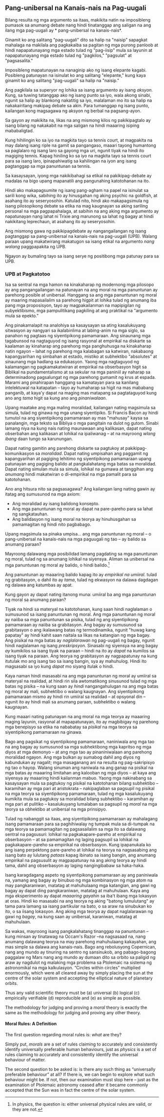 ## Pang-unibersal na Kanais-nais na Pag-uugali

Bilang resulta ng mga argumento sa itaas, makikita natin na imposibleng pumasok sa anumang debate nang hindi tinatanggap ang saligan na ang ilang mga pag-uugali ay * pang-unibersal na kanais-nais*.

Ginamit ko ang salitang "pag-uugali" dito sa halip na "naisip" sapagkat mahalaga na makilala ang pagkakaiba sa pagitan ng mga purong panloob at hindi napapatunayang mga estado tulad ng "pag-iisip" mula sa layunin at napapatunayang mga estado tulad ng "pagkilos," "pagsulat" at "pagsasalita."

Imposibleng mapatunayan na nanaginip ako ng isang elepante kagabi. Posibleng patunayan na isinulat ko ang salitang "elepante," kung kaya ginamit ko ang salitang "pag-uugali" sa halip na "naisip."

Ang pagkilala sa superyor ng lohika sa isang argumento ay isang *aksyon*. Kung, sa tuwing tatanggap ako ng isang punto sa iyo, wala akong sinabi, ngunit sa halip ay blankong nakatitig sa iyo, malalaman mo ito sa halip na nakakairitang makipag debate sa akin. Para tumanggap ng isang punto, kailangan kong magsagawa ng aksyon ng berbal na pagsang-ayon.

Sa gayon ay makikita na, likas na ang mismong kilos ng pakikipagtalo ay isang bilang ng nakakabit na mga saligan na hindi maaaring isiping mababaligtad.

Kung hihilingin ko sa iyo na magkita tayo sa tennis court, at magpakita na may dalang isang riple na gamit sa pangangaso, maaari tayong humantong sa paglalaro ng isang laro sa gayong mga uri, ngunit tiyak na hindi ito magiging tennis. Kapag hiniling ko sa iyo na magkita tayo sa tennis court para sa isang laro, ipinapahiwatig sa kahilingan na iyon ang isang pagtanggap sa mga panuntunan sa tennis.

Sa kasaysayan, iyong mga nakikibahagi sa etikal na pakikipag-debate ay madalas na bigo upang mapanatili ang pangunahing katotohanan na ito.

Hindi ako makapagsumite ng isang pang-agham na papel na isinulat sa sarili kong wika, sabihing ito ay hinusgahan ng aking psychic na goldfish, at asahang ito ay seseryosohin. Katulad nito, hindi ako makapagsimula ng isang pilosopikong debate sa etika na mag kaugnayan sa aking sariling personal na mga pagpapahalaga, at sabihin na ang aking mga argumento ay napatunayan nang lahat ni Trixie ang marunong sa lahat ng bagay at hindi nakikitang leprechaun, at asahang ito ay seseryosohin.

Ang mismong gawa ng pakikipagdebate ay nangangailangan ng isang pagtanggap sa pang-unibersal na kanais-nais na pag-uugali (UPB). Walang paraan upang makatwirang makatugon sa isang etikal na argumento *nang walang* paggpapakita ng UPB.

Ngayon ay bumaling tayo sa isang serye ng positibong mga patunay para sa UPB.

### UPB at Pagkatotoo

Isa sa sentral na mga hamon na kinakaharap ng modernong mga pilosopo ay ang pangangailangan na patunayan na ang moral na mga panuntunan ay parehong posible at unibersal. Hanggang sa ang mga panuntunan ng moral ay maaring mapasailalim sa parehong higpit at lohika tulad ng anumang iba pang mga proposisyon, tayo ay magpakailanman na mapipigilan ng subyektibismo, mga pampulitikang pagkiling at ang praktikal na "argumento mula sa epekto."

Ang pinakamalapit na analohiya sa kasaysayan sa ating kasalukuyang sitwasyon ay nangyari sa ikalabinlima at labing-anim na mga siglo, sa panahon ng pagtaas ng siyentipikong pamamaraan. Ang sinaunang mga tagabunsod na nagtaguyod ng isang rasyonal at empirikal na diskarte sa kaalaman ay kinaharap ang parehong mga panghuhusga na kinakaharap natin ngayon – lahat ng parehong mga kalabagan sa katwiran, nakabaong kapangyarihan ng simbahan at estado, mistiko at subhektibo "absolutes" at sinaunang mga hadlang sa edukasyon. Yaong mga nagtaguyod ng kalamangan ng pagkamakatwiran at empirikal na obserbasyon higit sa Biblikal na pundamentalismo at sa sekular na mga paniniil ay naharap sa determinadong pagsalungat ng mga parehong gumamit ng krus at espada. Marami ang pinahirapan hanggang sa kamatayan para sa kanilang intelektuwal na katapatan – tayo ay humaharap sa higit na mas mababang panganib, at kaya'y dapat na maging mas matapang sa pagtataguyod kung ano ang *tama* higit sa kung ano ang *pinaniwalaan*.

Upang maatake ang mga maling moralidad, kailangan nating magsimula sa simula, tulad ng ginawa ng mga unang siyentipiko. Si Francis Bacon ay hindi tumutol na ang siyentipikong pamamaraan ay mas "mahusay" kaysa sa panalangin, mga teksto sa Bibliya o mga pangitain na dulot ng gutom. Sinabi lamang niya na kung nais nating maunawaan ang kalikasan, dapat nating obserbahan ang kalikasan at lohikal na ipaliwanag – at na mayroong *wlang ibang* daan tungo sa karunungan.

Dapat nating gamitin ang parehong diskarte sa pagtukoy at pakikipag-komunikasyon sa *moralidad*. Dapat nating umpisahan ang paggamit ng kapangyarihan at pagiging lehitimo ng siyentipikong pamamaraan upang patunayan ang pagiging balido at pangkalahatang mga batas sa moralidad. Dapat nating simulan mula sa simula, lohikal na gumawa at tanggihan ang *anumang* hindi makatwiran o di-empirikal na mga pamalit para sa katotohanan.

Ano ang hitsura nito sa pagsasagawa? Ang kailangan lang nating gawin ay itatag ang sumusunod na mga axiom:

- Ang moralidad ay isang balidong konsepto.
- Ang mga panuntunan ng moral ay dapat na pare-pareho para sa lahat ng sangkatauhan.
- Ang balidasyon ng isang moral na teorya ay hinuhusgahan sa pamamagitan ng hindi nito pagbabago.

Upang magsimula sa pinaka umpisa... ang mga panuntunan ng moral – o pang-unibersal na kanais-nais na mga paguugali ng tao – ay balido sa anumang paraan?

Mayroong dalawang mga posibilidad lamang pagdating sa mga panuntunan ng moral, tulad ng sa anumang lohikal na siyensya. Aliman sa unibersal na mga panuntunan ng moral ay balido, o hindi balido.[^6]

Ang panuntunan ay maaaring balido kapag ito ay *empirikal na umiiral*. tulad ng grabitasyon, o dahil ito ay *tama*, tulad ng ekwasyon na dalawa dagdagan ng dalawa ang katumbas ay apat.

Kung gayon ay dapat nating itanong muna: umiiral ba ang mga panuntunan ng moral sa anumang paraan?

Tiyak na hindi sa materyal na katotohanan, kung saan hindi naglalaman o sumusunod sa isang panuntunan ng moral. Ang mga panuntunan ng moral ay naiiba sa mga panuntunan sa pisika, tulad ng ang siyentipikong pamamaraan ay naiiba sa grabitasyon. Ang bagay ay sumusunod sa grabitasyon o ang ikalawang batas ng termodinamika, ngunit "huwag kang papatay" ay hindi kahit saan naitala sa likas na katangian ng mga bagay. Ang pisikal na mga batas ay *naglalarawan* ng pag-uugali ng bagay, ngunit hindi naglalaman ng isang *preskripsyon*. Sinasabi ng siyensya na ang bagay *ay* kumikilos sa isang tiyak na paraan – hindi na ito ay *dapat* na kumilos sa isang tiyak na paraan. Ang teorya ng grabitasyon ay nagpapatunay na kung itutulak mo ang isang tao sa isang bangin, sya ay mahuhulog. Hindi ito magsasabi sa iyo kung *dapat* mo siyang itulak o hindi.

Kaya naman hindi masasabi na ang mga panuntunan ng moral ay umiiral sa materyal na realidad, at hindi rin sila awtomatikong sinusunod tulad ng mga batas ng pisika – na kung saan ay *hindi* nangangahulugan na ang mga batas ng moral ay mali, subhektibo o walang kaugnayan. Ang siyentipikong pamamaraan mismo ay hindi rin umiiral sa realidad – at opsyonal din – ngunit ito ay hindi mali sa anumang paraan, subhektibo o walang kaugnayan.

Kung maaari nating patunayan na ang moral na mga teorya ay maaaring maging layunin, rasyonal at mapapatunayan, ito ay magbibigay ng parehong mga benepisyo sa etika na nababatay sa *pisikal* na mga teorya sa siyentipikong pamamaraan na ginawa.

Bago ang pagsikat ng siyentipikong pamamaraan, naniniwala ang mga tao na ang bagay ay sumusunod sa mga subhektibong mga kapritso ng mga diyos at mga demonyo – at ang mga tao ay pinaniniwalaan ang parehong moralidad ngayon. Ang mga bulkan ay sumabog dahil ang diyos ng kabundukan ay nagalit; mga masaganang ani na resulta ng pag-sakripisyo ng tao o hayop. Walang sinuman ang naniwala na ang ganap na pisikal na mga batas ay maaaring limitahan ang kalooban ng mga diyos – at kaya ang siyensya ay maaaring hindi kailanman mabuo. Yaong mga nakinabang sa kasaysayan mula sa pagtukoy ng pisikal na katotohanan bilang subhektibo – karamihan ay mga pari at aristokrata – nakipaglaban sa pagsupil ng pisikal na mga teorya sa siyentipikong pamamaraan, tulad ng mga kasalukuyang kumikita mula sa pagtukoy sa moralidad bilang subhektibo – karamihan ay mga pari at pulitiko – kasalukuyang lumalaban sa pagsupil ng *moral* na mga teorya sa obhektibo at unibersal na mga prinsipyo.

Tulad ng nabanggit sa itaas, ang siyentipikong pamamaraan ay mahalagang isang pamamaraan para sa paghihiwalay ng tumpak mula sa di-tumpak na mga teorya sa pamamagitan ng pagsasailalim sa mga ito sa dalawang sentral na pagsusuri: lohikal na pagkakapare-pareho at empirikal na obserbasyon – at sa pamamagitan ng laging pagsupil sa lohikal na pagkakapare-pareho sa empirikal na obserbasyon. Kung ipapanukala ko ang isang perpektong pare-pareho at lohikal na teorya na nagsasabing ang isang bato ay lulutang *pataas* kapag ibinato sa isang bangin, ang anumang empirikal na pagsusulit ay magpapatunay na ang aking teorya ay hindi tama, dahil ang obserbasyon ay laging nangingibabaw sa haka-haka.

Isang karagdagang aspeto ng siyentipikong pamamaraan ay ang paniniwala na, yamang ang bagay ay binubuo ng mga kombinasyon ng mga atom na may pangkaraniwan, matatag at mahuhulaang mga katangian, ang gawi ng bagay ay dapat ding pangkaraniwan, matatag at mahuhulaan. Kaya ang mga eksperimento ay dapat *maaaring gayahin* sa iba't ibang mga lokasyon at oras. Hindi ko masasabi na ang teorya ng aking "batong lumulutang" ay tama para lamang sa isang partikular na bato, o sa araw na sinubukan ko ito, o sa iisang lokasyon. Ang aking mga teorya ay dapat naglalarawan ng gawi ng *bagay*, na kung saan ay unibersal, karaniwan, matatag at mahuhulaan.

Sa wakas, mayroong isang pangkalahatang tinanggap na panuntunan – kung minsan ay tinatawag na Occam's Razor –na nagsasaad na, nang anumang dalawang teorya na may parehong mahuhulaang kakayahan, ang mas simple sa dalawa ang kanais-nais. Bago ang rebolusyong Copernican, nang ang mundo ay tinuring na sentro ng sansinukob, ang pabago-bagong paggalaw ng Mars nang ang mundo ay dumaan dito sa orbito sa paligid ng araw ay nagdulot ng malaking mga problema sa Ptolemaic na sistema ng astronomikal na mga kalkulasyon. “Circles within circles” multiplied enormously, which were all cleared away by simply placing the sun at the centre of the solar system and accepting the elliptical nature of planetary orbits.

Thus any valid scientific theory must be (a) universal (b) logical (c) empirically verifiable (d) reproducible and (e) as simple as possible.

The methodology for judging and proving a *moral* theory is exactly the same as the methodology for judging and proving any other theory.

#### Moral Rules: A Definition

The first question regarding moral rules is: *what* are they?

Simply put, *morals* are a set of rules claiming to accurately and consistently identify universally preferable human behaviours, just as *physics* is a set of rules claiming to accurately and consistently identify the universal behaviour of matter.

The second question to be asked is: is there any such thing as “universally preferable behaviour” at all? If there is, we can begin to explore what such behaviour might be. If not, then our examination must stop here – just as the examination of Ptolemaic astronomy ceased after it became commonly accepted that the Sun was in fact the centre of the solar system.

[^6]: In physics, the question is: either universal physical rules are valid, or they are not.